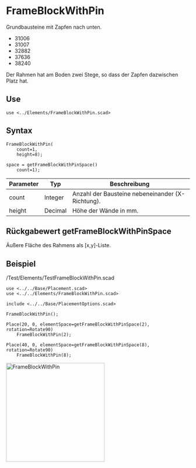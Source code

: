 # FrameBlockWithPin

Grundbausteine mit Zapfen nach unten.

- 31006
- 31007
- 32882
- 37636
- 38240

Der Rahmen hat am Boden zwei Stege, so dass der Zapfen dazwischen Platz hat.

## Use
```
use <../Elements/FrameBlockWithPin.scad>
```

## Syntax
```
FrameBlockWithPin(
    count=1, 
    height=8);

space = getFrameBlockWithPinSpace()
    count=1);
```

| Parameter | Typ | Beschreibung |
| ------ | ------ | ------ |
| count | Integer | Anzahl der Bausteine nebeneinander (X-Richtung). |
| height | Decimal | Höhe der Wände in mm. |

## Rückgabewert getFrameBlockWithPinSpace
Äußere Fläche des Rahmens als \[x,y]-Liste.

## Beispiel

/Test/Elements/TestFrameBlockWithPin.scad

```
use <../../Base/Placement.scad>
use <../../Elements/FrameBlockWithPin.scad>

include <../../Base/PlacementOptions.scad>

FrameBlockWithPin();

Place(20, 0, elementSpace=getFrameBlockWithPinSpace(2), rotation=Rotate90)
    FrameBlockWithPin(2);

Place(40, 0, elementSpace=getFrameBlockWithPinSpace(8), rotation=Rotate90)
    FrameBlockWithPin(8);
```

<img width="270" alt="FrameBlockWithPin" src="https://user-images.githubusercontent.com/48654609/169554820-58efd2f7-9263-49d9-a028-d397bac66cd4.png">
